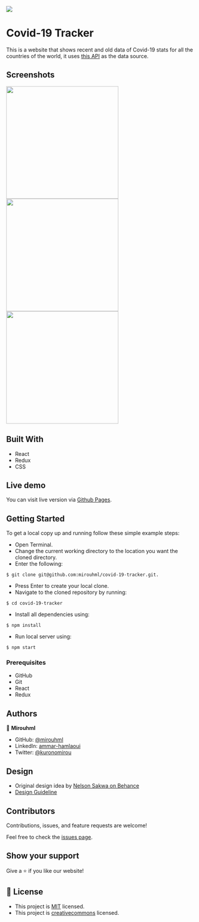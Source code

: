 ![](https://img.shields.io/badge/Microverse-blueviolet)

# Covid-19 Tracker

This is a website that shows recent and old data of Covid-19 stats for all the countries of the world, it uses [this API](https://github.com/M-Media-Group/Covid-19-API) as the data source.

## Screenshots
<p float="left">
  <img src="https://user-images.githubusercontent.com/20567503/163427412-b95568c1-fc81-47e6-91d4-392432f5a425.png" width="300" />
  <img src="https://user-images.githubusercontent.com/20567503/163427426-c31e7b51-d22a-4726-82c9-bda71595db07.png" width="300" />
  <img src="https://user-images.githubusercontent.com/20567503/163427436-8b59e671-ae04-49de-b3b4-f76c22e2b141.png" width="300" />
</p>


## Built With

- React
- Redux
- CSS

## Live demo

You can visit live version via [Github Pages](https://mirouhml.github.io/covid-19-tracker/).

## Getting Started

To get a local copy up and running follow these simple example steps:
- Open Terminal.
- Change the current working directory to the location you want the cloned directory.
- Enter the following:
```
$ git clone git@github.com:mirouhml/covid-19-tracker.git.
```
- Press Enter to create your local clone.
- Navigate to the cloned repository by running:
```
$ cd covid-19-tracker
```
- Install all dependencies using:
``` 
$ npm install
```
- Run local server using:
``` 
$ npm start
```

### Prerequisites
- GitHub
- Git
- React
- Redux


## Authors

👤 **Mirouhml**

- GitHub: [@mirouhml](https://github.com/mirouhml)
- LinkedIn: [ammar-hamlaoui](https://www.linkedin.com/in/ammar-hamlaoui-514909189/)
- Twitter: [@kuronomirou](https://twitter.com/kuronomirou)

## Design 

- Original design idea by [Nelson Sakwa on Behance](https://www.behance.net/sakwadesignstudio)
- [Design Guideline](https://www.behance.net/gallery/31579789/Ballhead-App-(Free-PSDs)) 

## Contributors

Contributions, issues, and feature requests are welcome!

Feel free to check the [issues page](https://github.com/mirouhml/anime-quotes/issues).

## Show your support

Give a ⭐️ if you like our website!

## 📝 License

- This project is [MIT](./LICENSE) licensed.
- This project is [creativecommons](https://creativecommons.org/licenses/by-nc/4.0/) licensed.
